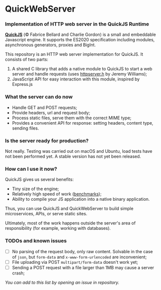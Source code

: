 # QuickWebServer
### Implementation of HTTP web server in the QuickJS Runtime

**[QuickJS](https://bellard.org/quickjs/)** (&copy; Fabrice Bellard and Charlie Gordon) is a small
and embeddable Javascript engine. It supports the ES2020 specification including modules,
asynchronous generators, proxies and BigInt.

This repository is an HTTP web server implementation for QuickJS. It consists of two parts:
1. A shared C library that adds a native module to QuickJS to start a web server
   and handle requests (uses [httpserver.h](https://github.com/jeremycw/httpserver.h) by Jeremy Williams);
2. JavaScript API for easy interaction with this module, inspired by Express.js

### What the server can do now
* Handle GET and POST requests;
* Provide headers, url and request body;
* Process static files, serve them with the correct MIME type;
* Provides a convenient API for response: setting headers, content type, sending files.

### Is the server ready for production?
Not really. Testing was carried out on macOS and Ubuntu, load tests have not been performed yet.
A stable version has not yet been released.

### How can I use it now?
QuickJS gives us several benefits:
* Tiny size of the engine;
* Relatively high speed of work ([benchmarks](https://bellard.org/quickjs/bench.html));
* Ability to compile your JS application into a native binary application.

Thus, you can use QuickJS and QuickWebServer to build simple microservices, APIs, or serve
static sites.

Ultimately, most of the work happens outside the server's area of responsibility
(for example, working with databases).

### TODOs and known issues
- [ ] No parsing of the request body, only raw content. Solvable in the case of `json`, but
  `form-data` and `x-www-form-urlencoded` are inconvenient;
- [ ] File uploading via POST `multipart/form-data` doesn't work yet;
- [ ] Sending a POST request with a file larger than 1MB may cause a server crash;

_You can add to this list by opening an issue in repository._
